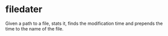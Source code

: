 filedater
=========

Given a path to a file, stats it, finds the modification time and prepends the time to the name of the file.
